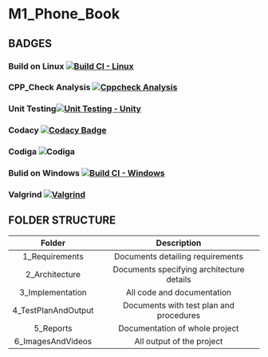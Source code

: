 # M1_Phone_Book

## BADGES

### Build on Linux [![Build CI - Linux](https://github.com/sridharankv/M1_Phone_Book/actions/workflows/c-cpp.yml/badge.svg)](https://github.com/sridharankv/M1_Phone_Book/actions/workflows/c-cpp.yml)
### CPP_Check Analysis [![Cppcheck Analysis](https://github.com/sridharankv/M1_Phone_Book/actions/workflows/cpp_check_analysis.yml/badge.svg)](https://github.com/sridharankv/M1_Phone_Book/actions/workflows/cpp_check_analysis.yml)
### Unit Testing[![Unit Testing - Unity](https://github.com/sridharankv/M1_Phone_Book/actions/workflows/unit_testing.yml/badge.svg)](https://github.com/sridharankv/M1_Phone_Book/actions/workflows/unit_testing.yml)
### Codacy [![Codacy Badge](https://app.codacy.com/project/badge/Grade/3af8c190618e4aa09646b6c24818721f)](https://www.codacy.com/gh/sridharankv/M1_Phone_Book/dashboard?utm_source=github.com&amp;utm_medium=referral&amp;utm_content=sridharankv/M1_Phone_Book&amp;utm_campaign=Badge_Grade)
### Codiga ![Codiga](https://api.codiga.io/project/32395/status/svg)
### Bulid on Windows [![Build CI - Windows](https://github.com/sridharankv/M1_Phone_Book/actions/workflows/build_windows.yml/badge.svg)](https://github.com/sridharankv/M1_Phone_Book/actions/workflows/build_windows.yml)
### Valgrind [![Valgrind](https://github.com/sridharankv/M1_Phone_Book/actions/workflows/valgrind.yml/badge.svg)](https://github.com/sridharankv/M1_Phone_Book/actions/workflows/valgrind.yml)
## FOLDER STRUCTURE
| Folder | Description | 
| :----: | :---------: |
| 1_Requirements | Documents detailing requirements |
| 2_Architecture | Documents specifying architecture details |
| 3_Implementation | All code and documentation |
| 4_TestPlanAndOutput | Documents with test plan and procedures |
| 5_Reports | Documentation of whole project |
| 6_ImagesAndVideos | All output of the project |


 
